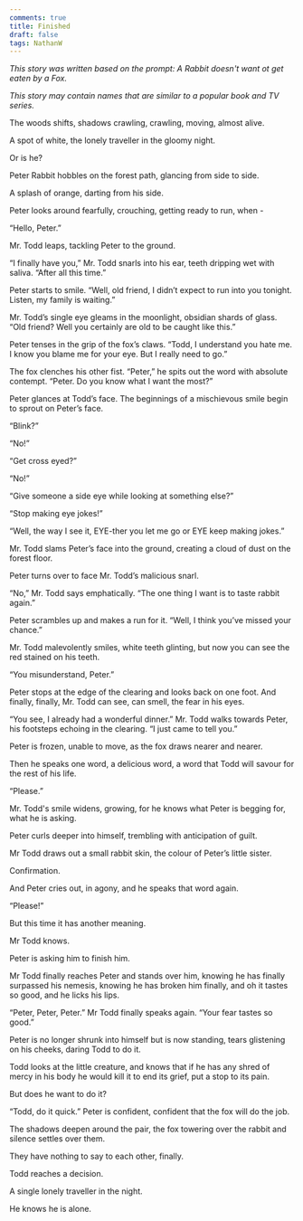 ```yaml
---
comments: true
title: Finished
draft: false
tags: NathanW
---
```

 
<i>This story was written based on the prompt: A Rabbit doesn't want ot get eaten by a Fox.

This story may contain names that are similar to a popular book and TV series.</i>

The woods shifts, shadows crawling, crawling, moving, almost alive.

A spot of white, the lonely traveller in the gloomy night.

Or is he?

Peter Rabbit hobbles on the forest path, glancing from side to side.

A splash of orange, darting from his side.

Peter looks around fearfully, crouching, getting ready to run, when -

“Hello, Peter.”

Mr. Todd leaps, tackling Peter to the ground.

“I finally have you,” Mr. Todd snarls into his ear, teeth dripping wet with saliva. “After all this time.”

Peter starts to smile. “Well, old friend, I didn’t expect to run into you tonight. Listen, my family is waiting.”

Mr. Todd’s single eye gleams in the moonlight, obsidian shards of glass. “Old friend? Well you certainly are old to be caught like this.”

Peter tenses in the grip of the fox’s claws. “Todd, I understand you hate me. I know you blame me for your eye. But I really need to go.”

The fox clenches his other fist. “Peter,” he spits out the word with absolute contempt. “Peter. Do you know what I want the most?”

Peter glances at Todd’s face. The beginnings of a mischievous smile begin to sprout on Peter’s face.

“Blink?”

“No!”

“Get cross eyed?”

“No!”

“Give someone a side eye while looking at something else?”

“Stop making eye jokes!”

“Well, the way I see it, EYE-ther you let me go or EYE keep making jokes.”

Mr. Todd slams Peter’s face into the ground, creating a cloud of dust on the forest floor.

Peter turns over to face Mr. Todd’s malicious snarl.

“No,” Mr. Todd says emphatically. “The one thing I want is to taste rabbit again.”

Peter scrambles up and makes a run for it. “Well, I think you’ve missed your chance.”

Mr. Todd malevolently smiles, white teeth glinting, but now you can see the red stained on his teeth.

“You misunderstand, Peter.”

Peter stops at the edge of the clearing and looks back on one foot. And finally, finally, Mr. Todd can see, can smell, the fear in his eyes.

“You see, I already had a wonderful dinner.” Mr. Todd walks towards Peter, his footsteps echoing in the clearing. “I just came to tell you.”

Peter is frozen, unable to move, as the fox draws nearer and nearer.

Then he speaks one word, a delicious word, a word that Todd will savour for the rest of his life.

“Please.”

Mr. Todd's smile widens, growing, for he knows what Peter is begging for, what he is asking.

Peter curls deeper into himself, trembling with anticipation of guilt.

Mr Todd draws out a small rabbit skin, the colour of Peter’s little sister.

Confirmation.

And Peter cries out, in agony, and he speaks that word again.

“Please!”

But this time it has another meaning.

Mr Todd knows.

Peter is asking him to finish him.

Mr Todd finally reaches Peter and stands over him, knowing he has finally surpassed his nemesis, knowing he has broken him finally, and oh it tastes so good, and he licks his lips.

“Peter, Peter, Peter.” Mr Todd finally speaks again. “Your fear tastes so good.”

Peter is no longer shrunk into himself but is now standing, tears glistening on his cheeks, daring Todd to do it.

Todd looks at the little creature, and knows that if he has any shred of mercy in his body he would kill it to end its grief, put a stop to its pain.

But does he want to do it?

“Todd, do it quick.” Peter is confident, confident that the fox will do the job.

The shadows deepen around the pair, the fox towering over the rabbit and silence settles over them.

They have nothing to say to each other, finally.

Todd reaches a decision.

A single lonely traveller in the night.

He knows he is alone.
